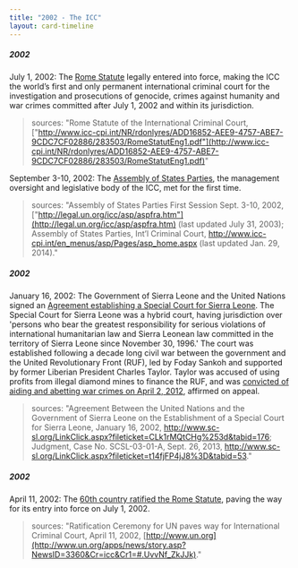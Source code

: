 ```yaml
---
title: "2002 - The ICC"
layout: card-timeline
---
```

##### 2002

July 1, 2002: The [Rome Statute](http://www.icc-cpi.int/NR/rdonlyres/ADD16852-AEE9-4757-ABE7-9CDC7CF02886/283503/RomeStatutEng1.pdf) legally entered into force, making the ICC the world’s first and only permanent international criminal court for the investigation and prosecutions of genocide, crimes against humanity and war crimes committed after July 1, 2002 and within its jurisdiction.

> sources: "Rome Statute of the International Criminal Court, ["http://www.icc-cpi.int/NR/rdonlyres/ADD16852-AEE9-4757-ABE7-9CDC7CF02886/283503/RomeStatutEng1.pdf"](http://www.icc-cpi.int/NR/rdonlyres/ADD16852-AEE9-4757-ABE7-9CDC7CF02886/283503/RomeStatutEng1.pdf)"

September 3-10, 2002: The [Assembly of States Parties](http://www.icc-cpi.int/en_menus/asp/Pages/asp_home.aspx), the management oversight and legislative body of the ICC, met for the first time.

> sources: "Assembly of States Parties First Session Sept. 3-10, 2002, ["http://legal.un.org/icc/asp/aspfra.htm"](http://legal.un.org/icc/asp/aspfra.htm) (last updated July 31, 2003); Assembly of States Parties, Int’l Criminal Court, <http://www.icc-cpi.int/en_menus/asp/Pages/asp_home.aspx> (last updated Jan. 29, 2014)."

##### 2002

January 16, 2002: The Government of Sierra Leone and the United Nations signed an [Agreement establishing a Special Court for Sierra Leone](http://www.sc-sl.org/LinkClick.aspx?fileticket=CLk1rMQtCHg%253d&tabid=176). The Special Court for Sierra Leone was a hybrid court, having jurisdiction over 'persons who bear the greatest responsibility for serious violations of international humanitarian law and Sierra Leonean law committed in the territory of Sierra Leone since November 30, 1996.' The court was established following a decade long civil war between the government and the United Revolutionary Front (RUF), led by Foday Sankoh and supported by former Liberian President Charles Taylor. Taylor was accused of using profits from illegal diamond mines to finance the RUF, and was [convicted of aiding and abetting war crimes on April 2, 2012](http://www.sc-sl.org/LinkClick.aspx?fileticket=t14fjFP4jJ8%253D&tabid=53), affirmed on appeal.

> sources: "Agreement Between the United Nations and the Government of Sierra Leone on the Establishment of a Special Court for Sierra Leone, January 16, 2002, <http://www.sc-sl.org/LinkClick.aspx?fileticket=CLk1rMQtCHg%253d&tabid=176>; Judgment, Case No. SCSL-03-01-A, Sept. 26, 2013, http://www.sc-sl.org/LinkClick.aspx?fileticket=t14fjFP4jJ8%3D&tabid=53."


##### 2002

April 11, 2002: The [60th country ratified the Rome Statute](http://www.un.org/apps/news/story.asp?NewsID=3360&Cr=icc&Cr1=#.UvvNf_ZkJJk), paving the way for its entry into force on July 1, 2002.

> sources: "Ratification Ceremony for UN paves way for International Criminal Court, April 11, 2002, [http://www.un.org](http://www.un.org/apps/news/story.asp?NewsID=3360&Cr=icc&Cr1=#.UvvNf_ZkJJk)."